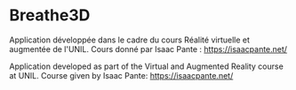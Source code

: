 # Breathe3D
Application développée dans le cadre du cours Réalité virtuelle et augmentée de l'UNIL. Cours donné par Isaac Pante : https://isaacpante.net/

Application developed as part of the Virtual and Augmented Reality course at UNIL. Course given by Isaac Pante: https://isaacpante.net/
